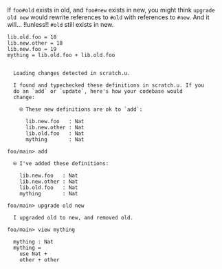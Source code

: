 If `foo#old` exists in old, and `foo#new` exists in new, you might think `upgrade old new` would rewrite references to
`#old` with references to `#new`. And it will... \!\!unless\!\! `#old` still exists in new.

``` unison
lib.old.foo = 18
lib.new.other = 18
lib.new.foo = 19
mything = lib.old.foo + lib.old.foo
```

```ucm

  Loading changes detected in scratch.u.

  I found and typechecked these definitions in scratch.u. If you
  do an `add` or `update`, here's how your codebase would
  change:
  
    ⍟ These new definitions are ok to `add`:
    
      lib.new.foo   : Nat
      lib.new.other : Nat
      lib.old.foo   : Nat
      mything       : Nat

```
```ucm
foo/main> add

  ⍟ I've added these definitions:
  
    lib.new.foo   : Nat
    lib.new.other : Nat
    lib.old.foo   : Nat
    mything       : Nat

foo/main> upgrade old new

  I upgraded old to new, and removed old.

foo/main> view mything

  mything : Nat
  mything =
    use Nat +
    other + other

```
